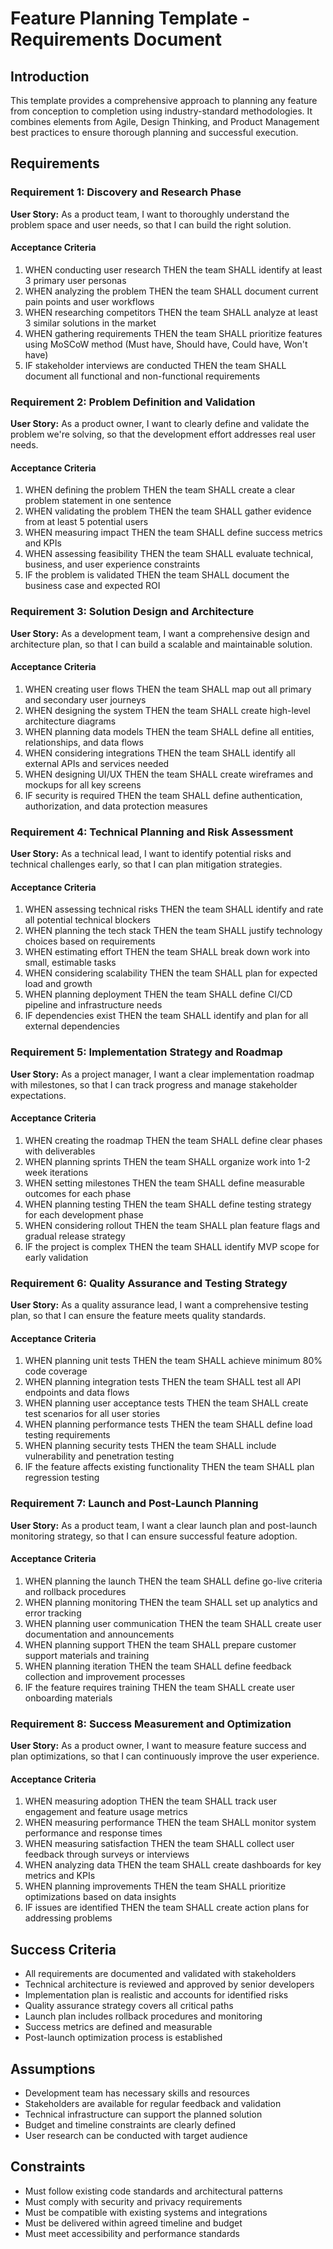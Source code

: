 # Feature Planning Template - Requirements Document

## Introduction

This template provides a comprehensive approach to planning any feature from conception to completion using industry-standard methodologies. It combines elements from Agile, Design Thinking, and Product Management best practices to ensure thorough planning and successful execution.

## Requirements

### Requirement 1: Discovery and Research Phase

**User Story:** As a product team, I want to thoroughly understand the problem space and user needs, so that I can build the right solution.

#### Acceptance Criteria

1. WHEN conducting user research THEN the team SHALL identify at least 3 primary user personas
2. WHEN analyzing the problem THEN the team SHALL document current pain points and user workflows
3. WHEN researching competitors THEN the team SHALL analyze at least 3 similar solutions in the market
4. WHEN gathering requirements THEN the team SHALL prioritize features using MoSCoW method (Must have, Should have, Could have, Won't have)
5. IF stakeholder interviews are conducted THEN the team SHALL document all functional and non-functional requirements

### Requirement 2: Problem Definition and Validation

**User Story:** As a product owner, I want to clearly define and validate the problem we're solving, so that the development effort addresses real user needs.

#### Acceptance Criteria

1. WHEN defining the problem THEN the team SHALL create a clear problem statement in one sentence
2. WHEN validating the problem THEN the team SHALL gather evidence from at least 5 potential users
3. WHEN measuring impact THEN the team SHALL define success metrics and KPIs
4. WHEN assessing feasibility THEN the team SHALL evaluate technical, business, and user experience constraints
5. IF the problem is validated THEN the team SHALL document the business case and expected ROI

### Requirement 3: Solution Design and Architecture

**User Story:** As a development team, I want a comprehensive design and architecture plan, so that I can build a scalable and maintainable solution.

#### Acceptance Criteria

1. WHEN creating user flows THEN the team SHALL map out all primary and secondary user journeys
2. WHEN designing the system THEN the team SHALL create high-level architecture diagrams
3. WHEN planning data models THEN the team SHALL define all entities, relationships, and data flows
4. WHEN considering integrations THEN the team SHALL identify all external APIs and services needed
5. WHEN designing UI/UX THEN the team SHALL create wireframes and mockups for all key screens
6. IF security is required THEN the team SHALL define authentication, authorization, and data protection measures

### Requirement 4: Technical Planning and Risk Assessment

**User Story:** As a technical lead, I want to identify potential risks and technical challenges early, so that I can plan mitigation strategies.

#### Acceptance Criteria

1. WHEN assessing technical risks THEN the team SHALL identify and rate all potential technical blockers
2. WHEN planning the tech stack THEN the team SHALL justify technology choices based on requirements
3. WHEN estimating effort THEN the team SHALL break down work into small, estimable tasks
4. WHEN considering scalability THEN the team SHALL plan for expected load and growth
5. WHEN planning deployment THEN the team SHALL define CI/CD pipeline and infrastructure needs
6. IF dependencies exist THEN the team SHALL identify and plan for all external dependencies

### Requirement 5: Implementation Strategy and Roadmap

**User Story:** As a project manager, I want a clear implementation roadmap with milestones, so that I can track progress and manage stakeholder expectations.

#### Acceptance Criteria

1. WHEN creating the roadmap THEN the team SHALL define clear phases with deliverables
2. WHEN planning sprints THEN the team SHALL organize work into 1-2 week iterations
3. WHEN setting milestones THEN the team SHALL define measurable outcomes for each phase
4. WHEN planning testing THEN the team SHALL define testing strategy for each development phase
5. WHEN considering rollout THEN the team SHALL plan feature flags and gradual release strategy
6. IF the project is complex THEN the team SHALL identify MVP scope for early validation

### Requirement 6: Quality Assurance and Testing Strategy

**User Story:** As a quality assurance lead, I want a comprehensive testing plan, so that I can ensure the feature meets quality standards.

#### Acceptance Criteria

1. WHEN planning unit tests THEN the team SHALL achieve minimum 80% code coverage
2. WHEN planning integration tests THEN the team SHALL test all API endpoints and data flows
3. WHEN planning user acceptance tests THEN the team SHALL create test scenarios for all user stories
4. WHEN planning performance tests THEN the team SHALL define load testing requirements
5. WHEN planning security tests THEN the team SHALL include vulnerability and penetration testing
6. IF the feature affects existing functionality THEN the team SHALL plan regression testing

### Requirement 7: Launch and Post-Launch Planning

**User Story:** As a product team, I want a clear launch plan and post-launch monitoring strategy, so that I can ensure successful feature adoption.

#### Acceptance Criteria

1. WHEN planning the launch THEN the team SHALL define go-live criteria and rollback procedures
2. WHEN planning monitoring THEN the team SHALL set up analytics and error tracking
3. WHEN planning user communication THEN the team SHALL create user documentation and announcements
4. WHEN planning support THEN the team SHALL prepare customer support materials and training
5. WHEN planning iteration THEN the team SHALL define feedback collection and improvement processes
6. IF the feature requires training THEN the team SHALL create user onboarding materials

### Requirement 8: Success Measurement and Optimization

**User Story:** As a product owner, I want to measure feature success and plan optimizations, so that I can continuously improve the user experience.

#### Acceptance Criteria

1. WHEN measuring adoption THEN the team SHALL track user engagement and feature usage metrics
2. WHEN measuring performance THEN the team SHALL monitor system performance and response times
3. WHEN measuring satisfaction THEN the team SHALL collect user feedback through surveys or interviews
4. WHEN analyzing data THEN the team SHALL create dashboards for key metrics and KPIs
5. WHEN planning improvements THEN the team SHALL prioritize optimizations based on data insights
6. IF issues are identified THEN the team SHALL create action plans for addressing problems

## Success Criteria

- All requirements are documented and validated with stakeholders
- Technical architecture is reviewed and approved by senior developers
- Implementation plan is realistic and accounts for identified risks
- Quality assurance strategy covers all critical paths
- Launch plan includes rollback procedures and monitoring
- Success metrics are defined and measurable
- Post-launch optimization process is established

## Assumptions

- Development team has necessary skills and resources
- Stakeholders are available for regular feedback and validation
- Technical infrastructure can support the planned solution
- Budget and timeline constraints are clearly defined
- User research can be conducted with target audience

## Constraints

- Must follow existing code standards and architectural patterns
- Must comply with security and privacy requirements
- Must be compatible with existing systems and integrations
- Must be delivered within agreed timeline and budget
- Must meet accessibility and performance standards